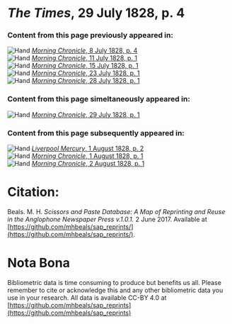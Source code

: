 # *The Times*, 29 July 1828, p. 4  
  
### Content from this page previously appeared in:  
![Hand](http://scissorsandpaste.net/wp-content/uploads/2017/06/smallhandpointer.png) [*Morning Chronicle*, 8 July 1828, p. 4](https://mhbeals.github.io/sap_html/Morning-Chronicle/Morning-Chronicle-8-July-1828-p-4)  
![Hand](http://scissorsandpaste.net/wp-content/uploads/2017/06/smallhandpointer.png) [*Morning Chronicle*, 11 July 1828, p. 1](https://mhbeals.github.io/sap_html/Morning-Chronicle/Morning-Chronicle-11-July-1828-p-1)  
![Hand](http://scissorsandpaste.net/wp-content/uploads/2017/06/smallhandpointer.png) [*Morning Chronicle*, 15 July 1828, p. 1](https://mhbeals.github.io/sap_html/Morning-Chronicle/Morning-Chronicle-15-July-1828-p-1)  
![Hand](http://scissorsandpaste.net/wp-content/uploads/2017/06/smallhandpointer.png) [*Morning Chronicle*, 23 July 1828, p. 1](https://mhbeals.github.io/sap_html/Morning-Chronicle/Morning-Chronicle-23-July-1828-p-1)  
![Hand](http://scissorsandpaste.net/wp-content/uploads/2017/06/smallhandpointer.png) [*Morning Chronicle*, 28 July 1828, p. 1](https://mhbeals.github.io/sap_html/Morning-Chronicle/Morning-Chronicle-28-July-1828-p-1)  
  
### Content from this page simeltaneously appeared in:  
![Hand](http://scissorsandpaste.net/wp-content/uploads/2017/06/smallhandpointer.png) [*Morning Chronicle*, 29 July 1828, p. 1](https://mhbeals.github.io/sap_html/Morning-Chronicle/Morning-Chronicle-29-July-1828-p-1)  
  
### Content from this page subsequently appeared in:  
![Hand](http://scissorsandpaste.net/wp-content/uploads/2017/06/smallhandpointer.png) [*Liverpool Mercury*, 1 August 1828, p. 2](https://mhbeals.github.io/sap_html/Liverpool-Mercury/Liverpool-Mercury-1-August-1828-p-2)  
![Hand](http://scissorsandpaste.net/wp-content/uploads/2017/06/smallhandpointer.png) [*Morning Chronicle*, 1 August 1828, p. 1](https://mhbeals.github.io/sap_html/Morning-Chronicle/Morning-Chronicle-1-August-1828-p-1)  
![Hand](http://scissorsandpaste.net/wp-content/uploads/2017/06/smallhandpointer.png) [*Morning Chronicle*, 2 August 1828, p. 1](https://mhbeals.github.io/sap_html/Morning-Chronicle/Morning-Chronicle-2-August-1828-p-1)  


# Citation: 

Beals. M. H. *Scissors and Paste Database: A Map of Reprinting and Reuse in the Anglophone Newspaper Press v.1.0.1.* 2 June 2017. Available at [https://github.com/mhbeals/sap_reprints/](https://github.com/mhbeals/sap_reprints/). 

# Nota Bona

Bibliometric data is time consuming to produce but benefits us all. Please remember to cite or acknowledge this and any other bibliometric data you use in your research. All data is available CC-BY 4.0 at [https://github.com/mhbeals/sap_reprints](https://github.com/mhbeals/sap_reprints)